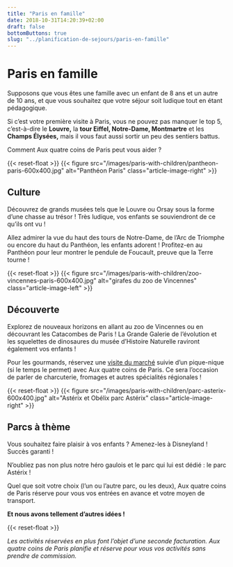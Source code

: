 ```yaml
---
title: "Paris en famille"
date: 2018-10-31T14:20:39+02:00
draft: false
bottomButtons: true
slug: "../planification-de-sejours/paris-en-famille"
---
```


# Paris en famille

Supposons que vous êtes une famille avec un enfant de 8 ans et un autre de 10 ans, et que vous souhaitez que votre séjour soit ludique tout en étant pédagogique.

Si c’est votre première visite à Paris, vous ne pouvez pas manquer le top 5, c’est-à-dire le **Louvre,** la **tour Eiffel, Notre-Dame, Montmartre** et les **Champs Élysées,** mais il vous faut aussi sortir un peu des sentiers battus.

Comment Aux quatre coins de Paris peut vous aider ?

{{< reset-float >}}
{{< figure src="/images/paris-with-children/pantheon-paris-600x400.jpg"
alt="Panthéon Paris" class="article-image-right" >}}

## Culture

Découvrez de grands musées tels que le Louvre ou Orsay sous la forme d’une chasse au trésor ! Très ludique, vos enfants se souviendront de ce qu’ils ont vu !

Allez admirer la vue du haut des tours de Notre-Dame, de l’Arc de Triomphe ou encore du haut du Panthéon, les enfants adorent ! Profitez-en au Panthéon pour leur montrer le pendule de Foucault, preuve que la Terre tourne !

{{< reset-float >}}
{{< figure src="/images/paris-with-children/zoo-vincennes-paris-600x400.jpg"
alt="girafes du zoo de Vincennes" class="article-image-left" >}}

## Découverte

Explorez de nouveaux horizons en allant au zoo de Vincennes ou en découvrant les Catacombes de Paris ! La Grande Galerie de l’évolution et les squelettes de dinosaures du musée d’Histoire Naturelle raviront également vos enfants !

Pour les gourmands, réservez une [visite du marché](/fr/promenades-privees/en-france-mangeons-comme-les-francais/) suivie d’un pique-nique (si le temps le permet) avec Aux quatre coins de Paris. Ce sera l’occasion de parler de charcuterie, fromages et autres spécialités régionales !

{{< reset-float >}}
{{< figure src="/images/paris-with-children/parc-asterix-600x400.jpg"
alt="Astérix et Obélix parc Astérix" class="article-image-right" >}}

## Parcs à thème

Vous souhaitez faire plaisir à vos enfants ? Amenez-les à Disneyland ! Succès garanti !

N’oubliez pas non plus notre héro gaulois et le parc qui lui est dédié : le parc Astérix !

Quel que soit votre choix (l’un ou l’autre parc, ou les deux), Aux quatre coins de Paris réserve pour vous vos entrées en avance et votre moyen de transport.


**Et nous avons tellement d’autres idées !**

{{< reset-float >}}

*Les activités réservées en plus font l’objet d’une seconde facturation. Aux quatre coins de Paris planifie et réserve pour vous vos activités sans prendre de commission.*
